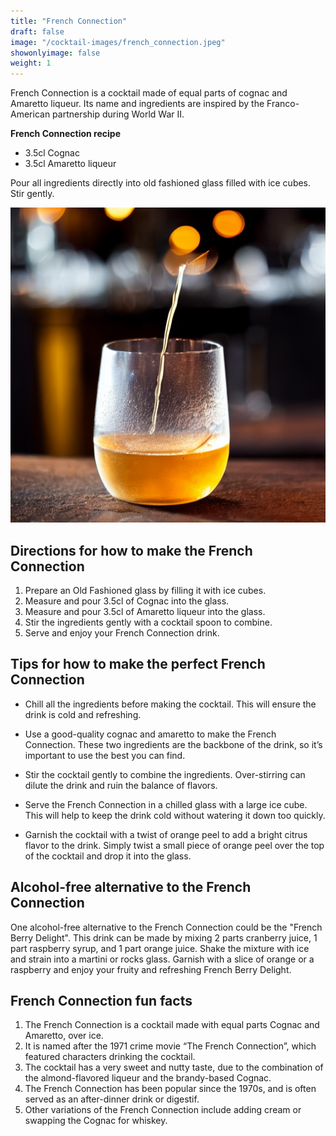 ```yaml
---
title: "French Connection"
draft: false
image: "/cocktail-images/french_connection.jpeg"
showonlyimage: false
weight: 1
---
```


French Connection is a cocktail made of equal parts of cognac and Amaretto liqueur. Its name and ingredients are inspired by the Franco-American partnership during World War II.

<!--more-->

**French Connection recipe**

- 3.5cl Cognac
- 3.5cl Amaretto liqueur


Pour all ingredients directly into old fashioned glass filled with ice cubes. Stir gently.

![](/cocktail-images/french_connection.jpeg)


## Directions for how to make the French Connection

1. Prepare an Old Fashioned glass by filling it with ice cubes.
2. Measure and pour 3.5cl of Cognac into the glass.
3. Measure and pour 3.5cl of Amaretto liqueur into the glass.
4. Stir the ingredients gently with a cocktail spoon to combine.
5. Serve and enjoy your French Connection drink.

## Tips for how to make the perfect French Connection

- Chill all the ingredients before making the cocktail. This will ensure the drink is cold and refreshing.

- Use a good-quality cognac and amaretto to make the French Connection. These two ingredients are the backbone of the drink, so it’s important to use the best you can find.

- Stir the cocktail gently to combine the ingredients. Over-stirring can dilute the drink and ruin the balance of flavors.

- Serve the French Connection in a chilled glass with a large ice cube. This will help to keep the drink cold without watering it down too quickly.

- Garnish the cocktail with a twist of orange peel to add a bright citrus flavor to the drink. Simply twist a small piece of orange peel over the top of the cocktail and drop it into the glass.

## Alcohol-free alternative to the French Connection

One alcohol-free alternative to the French Connection could be the "French Berry Delight". This drink can be made by mixing 2 parts cranberry juice, 1 part raspberry syrup, and 1 part orange juice. Shake the mixture with ice and strain into a martini or rocks glass. Garnish with a slice of orange or a raspberry and enjoy your fruity and refreshing French Berry Delight.

## French Connection fun facts

1. The French Connection is a cocktail made with equal parts Cognac and Amaretto, over ice.
2. It is named after the 1971 crime movie “The French Connection”, which featured characters drinking the cocktail.
3. The cocktail has a very sweet and nutty taste, due to the combination of the almond-flavored liqueur and the brandy-based Cognac.
4. The French Connection has been popular since the 1970s, and is often served as an after-dinner drink or digestif.
5. Other variations of the French Connection include adding cream or swapping the Cognac for whiskey.
